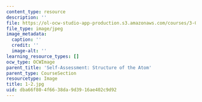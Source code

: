 ```yaml
---
content_type: resource
description: ''
file: https://ol-ocw-studio-app-production.s3.amazonaws.com/courses/3-091sc-introduction-to-solid-state-chemistry-fall-2010/dba66f804f6638da9d3916ae402c9d92_1-2.jpg
file_type: image/jpeg
image_metadata:
  caption: ''
  credit: ''
  image-alt: ''
learning_resource_types: []
ocw_type: OCWImage
parent_title: 'Self-Assessment: Structure of the Atom'
parent_type: CourseSection
resourcetype: Image
title: 1-2.jpg
uid: dba66f80-4f66-38da-9d39-16ae402c9d92
---
```

